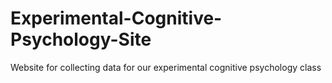 # Experimental-Cognitive-Psychology-Site
Website for collecting data for our experimental cognitive psychology class
